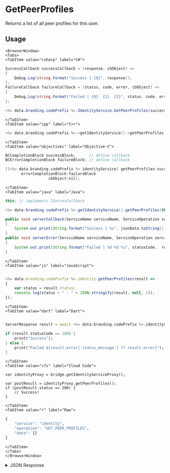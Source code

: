 # GetPeerProfiles

Returns a list of all peer profiles for this user.

<PartialServop service_name="identity" operation_name="GET_PEER_PROFILES" />

## Usage

```mdx-code-block
<BrowserWindow>
<Tabs>
<TabItem value="csharp" label="C#">
```

```csharp
SuccessCallback successCallback = (response, cbObject) =>
{
    Debug.Log(string.Format("Success | {0}", response));
};
FailureCallback failureCallback = (status, code, error, cbObject) =>
{
    Debug.Log(string.Format("Failed | {0}  {1}  {2}", status, code, error));
};

<%= data.branding.codePrefix %>.IdentityService.GetPeerProfiles(successCallback, failureCallback);
```

```mdx-code-block
</TabItem>
<TabItem value="cpp" label="C++">
```

```cpp
<%= data.branding.codePrefix %>->getIdentityService()->getPeerProfiles(this);
```

```mdx-code-block
</TabItem>
<TabItem value="objectivec" label="Objective-C">
```

```objectivec
BCCompletionBlock successBlock;      // define callback
BCErrorCompletionBlock failureBlock; // define callback

[[<%= data.branding.codePrefix %> identityService] getPeerProfiles:successBlock
       errorCompletionBlock:failureBlock
                   cbObject:nil];
```

```mdx-code-block
</TabItem>
<TabItem value="java" label="Java">
```

```java
this; // implements IServerCallback

<%= data.branding.codePrefix %>.getIdentityService().getPeerProfiles(this);

public void serverCallback(ServiceName serviceName, ServiceOperation serviceOperation, JSONObject jsonData)
{
    System.out.print(String.format("Success | %s", jsonData.toString()));
}
public void serverError(ServiceName serviceName, ServiceOperation serviceOperation, int statusCode, int reasonCode, String jsonError)
{
    System.out.print(String.format("Failed | %d %d %s", statusCode,  reasonCode, jsonError.toString()));
}
```

```mdx-code-block
</TabItem>
<TabItem value="js" label="JavaScript">
```

```javascript

<%= data.branding.codePrefix %>.identity.getPeerProfiles(result =>
{
	var status = result.status;
	console.log(status + " : " + JSON.stringify(result, null, 2));
});
```

```mdx-code-block
</TabItem>
<TabItem value="dart" label="Dart">
```

```dart

ServerResponse result = await <%= data.branding.codePrefix %>.identityService.getPeerProfiles();

if (result.statusCode == 200) {
    print("Success");
} else {
    print("Failed ${result.error['status_message'] ?? result.error}");
}
```

```mdx-code-block
</TabItem>
<TabItem value="cfs" label="Cloud Code">
```

```cfscript
var identityProxy = bridge.getIdentityServiceProxy();

var postResult = identityProxy.getPeerProfiles();
if (postResult.status == 200) {
    // Success!
}
```

```mdx-code-block
</TabItem>
<TabItem value="r" label="Raw">
```

```r
{
	"service": "identity",
	"operation": "GET_PEER_PROFILES",
	"data": {}
}
```

```mdx-code-block
</TabItem>
</Tabs>
</BrowserWindow>
```

<details>
<summary>JSON Response</summary>

```json
{
	"status": 200,
	"data": {
		"mypeer": {
			"profileId": "b7h32751-befd-4a89-b6da-cd55hs3b2a86"
		}
	}
}
```
</details>

